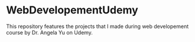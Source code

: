 # WebDevelopementUdemy
This repository features the projects that I made during web developement course by Dr. Angela Yu on Udemy.
